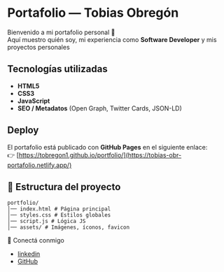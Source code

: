 # Portafolio — Tobias Obregón
Bienvenido a mi portafolio personal 🚀  
Aquí muestro quién soy, mi experiencia como **Software Developer** y mis proyectos personales

## Tecnologías utilizadas
- **HTML5**
- **CSS3**
- **JavaScript**
- **SEO / Metadatos** (Open Graph, Twitter Cards, JSON-LD)

## Deploy
El portafolio está publicado con **GitHub Pages** en el siguiente enlace:  
👉 [https://tobregon1.github.io/portfolio/](https://tobias-obr-portafolio.netlify.app/)

## 📂 Estructura del proyecto
```
portfolio/
│── index.html # Página principal
│── styles.css # Estilos globales
│── script.js # Lógica JS
│── assets/ # Imágenes, íconos, favicon
```

🔗 Conectá conmigo

- [linkedin](https://www.linkedin.com/in/tobiasobreg%C3%B3n-2o25t0b/)
- [GitHub](https://github.com/Tobregon1GitHub)
